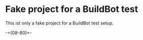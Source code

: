 Fake project for a BuildBot test
================================

This ist only a fake project for a BuildBot test setup.

-=(08-80)=-